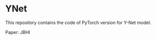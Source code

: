 # YNet

This repository contains the code of PyTorch version for Y-Net model.

Paper: JBHI <Combating Ambiguity for Hash-code learning in Medical Instance Retrieval>


